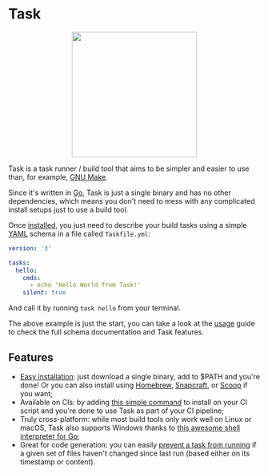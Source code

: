 # Task

<div align="center">
  <img id="logo" src="/Logo.png" height="250px" width="250px" />
</div>

Task is a task runner / build tool that aims to be simpler and easier to use
than, for example, [GNU Make][make].

Since it's written in [Go][go], Task is just a single binary and has no other
dependencies, which means you don't need to mess with any complicated install
setups just to use a build tool.

Once [installed](installation.md), you just need to describe your build tasks
using a simple [YAML][yaml] schema in a file called `Taskfile.yml`:

```yaml
version: '3'

tasks:
  hello:
    cmds:
      - echo 'Hello World from Task!'
    silent: true
```

And call it by running `task hello` from your terminal.

The above example is just the start, you can take a look at the [usage](usage.md)
guide to check the full schema documentation and Task features.

## Features

- [Easy installation](installation.md): just download a single binary, add to
  $PATH and you're done! Or you can also install using [Homebrew][homebrew],
  [Snapcraft][snapcraft], or [Scoop][scoop] if you want;
- Available on CIs: by adding [this simple command](installation.md#install-script)
  to install on your CI script and you're done to use Task as part of your CI pipeline;
- Truly cross-platform: while most build tools only work well on Linux or macOS,
  Task also supports Windows thanks to [this awesome shell interpreter for Go][sh];
- Great for code generation: you can easily [prevent a task from running](usage.md#prevent-unnecessary-work)
  if a given set of files haven't changed since last run (based either on its
  timestamp or content).

[make]: https://www.gnu.org/software/make/
[go]: https://golang.org/
[yaml]: http://yaml.org/
[homebrew]: https://brew.sh/
[snapcraft]: https://snapcraft.io/
[scoop]: https://scoop.sh/
[sh]: https://mvdan.cc/sh
